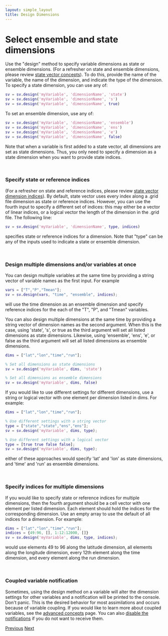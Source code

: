 ```yaml
---
layout: simple_layout
title: Design Dimensions
---
```


# Select ensemble and state dimensions

Use the "design" method to specify variable dimensions as state or ensemble dimensions. (For a refresher on state and ensemble dimensions, please review [state vector concepts](concepts)). To do this, provide the name of the variable, the name of the dimension, and indicate the type of the dimension. To specify a state dimension, you can use any of:
```matlab
sv = sv.design('myVariable', 'dimensionName', 'state')
sv = sv.design('myVariable', 'dimensionName', 's')
sv = sv.design('myVariable', 'dimensionName', true)
```

To set an ensemble dimension, use any of:
```matlab
sv = sv.design('myVariable', 'dimensionName', 'ensemble')
sv = sv.design('myVariable', 'dimensionName', 'ens')
sv = sv.design('myVariable', 'dimensionName', 'e')
sv = sv.design('myVariable', 'dimensionName', false)
```

Note that when a variable is first added to a state vector, all dimensions are set as state dimensions. Thus, you only need to specify a dimension as a state dimension when you want to provide state indices.

<br>

### Specify state or reference indices

(For a refresher on state and reference indices, please review [state vector dimension indices](dimension-indices)). By default, state vector uses every index along a .grid file dimension as state or reference indices. However, you can use the fourth input to specify a different set of indices: this may either be a vector of linear indices, or a logical vector the length of the dimension in the .grid file. The following line:
```matlab
sv = sv.design('myVariable', 'dimensionName', type, indices)
```
specifies state or reference indices for a dimension. Note that "type" can be any of the inputs used to indicate a state or ensemble dimension.

<br>

### Design multiple dimensions and/or variables at once

You can design multiple variables at the same time by providing a string vector of variable names as the first input. For example
```matlab
vars = ["T","P","Tmean"];
sv = sv.design(vars, "time", "ensemble", indices);
```
will use the time dimension as an ensemble dimension and specify reference indices for the each of the "T", "P", and "Tmean" variables.

You can also design multiple dimensions at the same time by providing a string vector of dimension names as the second argument. When this is the case, using 'state', 's', or true as the third argument will set all listed dimensions as state dimensions. Likewise, using 'ensemble', 'ens', 'e', or false as the third argument will set all listed dimensions as ensemble dimensions.
```matlab
dims = ["lat","lon","time","run"];

% Set all dimensions as state dimensions
sv = sv.design('myVariable', dims, 'state')

% Set all dimensions as ensemble dimensions
sv = sv.design('myVariable', dims, false)
```

If you would like to use different settings for different dimensions, use a string or logical vector with one element per dimension listed in dims. For example:
```matlab
dims = ["lat","lon","time","run"];

% Use different settings with a string vector
type = ["state","state","ens","ens"];
sv = sv.design('myVariable', dims, type);

% Use different settings with a logical vector
type = [true true false false];
sv = sv.design('myVariable', dims, type);
```
either of these approaches would specify 'lat' and 'lon' as state dimensions, and 'time' and 'run' as ensemble dimensions.

<br>

### Specify indices for multiple dimensions

If you would like to specify state or reference indices for multiple dimensions, then the fourth argument should be a cell vector with one element per listed dimension. Each element should hold the indices for the corresponding dimension. Use an empty array to use the default of all indices for a dimension. For example:
```matlab
dims = ["lat","lon","time","run"];
indices = {49:96, [], 1:12:12000, []}
sv = sv.design('myVariable', dims, type, indices);
```
would use elements 49 to 96 along the latitude dimension, all elements along the longitude dimension, every 12th element along the time dimension, and every element along the run dimension.

<br>

### Coupled variable notification

Sometimes, using the design method on a variable will alter the dimension settings for other variables and a notification will be printed to the console. Don't panic. This is the desired behavior for most assimilations and occurs because of variable coupling. If you would like to learn more about coupled variables, see the [advanced concepts](advanced-concepts) page. You can also [disable the notifications](console-notifications) if you do not want to receive them.

[Previous](add)   [Next](sequence)
